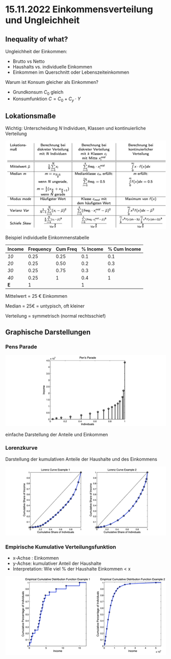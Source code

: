 # 15.11.2022 Einkommensverteilung und Ungleichheit



## Inequality of what?

Ungleichheit der Einkommen:

- Brutto vs Netto
- Haushalts vs. individuelle Einkommen
- Einkommen im Querschnitt oder Lebenszeiteinkommen





Warum ist Konsum gleicher als Einkommen?

- Grundkonsum $C_0$ gleich
- Konsumfunktion $C = C_0+C_y \cdot Y$



## Lokationsmaße

Wichtig: Unterscheidung *N* Individuen, Klassen und kontinuierliche Verteilung

![img](../images/2022-11-15_09-40-06.jpg)



Beispiel individuelle Einkommenstabelle

| Income | Frequency | Cum Freq | % Income | % Cum Income |
| ------ | --------- | -------- | -------- | ------------ |
| *10*   | 0.25      | 0.25     | 0.1      | 0.1          |
| *20*   | 0.25      | 0.50     | 0.2      | 0.3          |
| *30*   | 0.25      | 0.75     | 0.3      | 0.6          |
| *40*   | 0.25      | 1        | 0.4      | 1            |
| **E**  | 1         |          | 1        |              |

Mittelwert = 25 € Einkommen

Median = 25€ = untypisch, oft kleiner

Verteilung = symmetrisch (normal rechtsschief)



## Graphische Darstellungen

### Pens Parade

![img](../images/2022-11-15_10-18-35.jpg)

einfache Darstellung der Anteile und Einkommen

### Lorenzkurve

Darstellung der kumulativen Anteile der Haushalte und des Einkommens

![img](../images/2022-11-15_10-22-37.jpg)

### Empirische Kumulative Verteilungsfunktion

- x-Achse : Einkommen
- y-Achse: kumulativer Anteil der Haushalte
- Interpretation: Wie viel % der Haushalte Einkommen < x

![img](../images/2022-11-15_10-36-33.jpg)